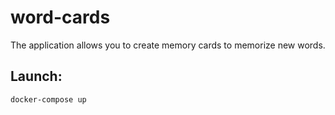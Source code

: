 # word-cards

The application allows you to create memory cards to memorize new words.

## Launch:
```
docker-compose up
```
